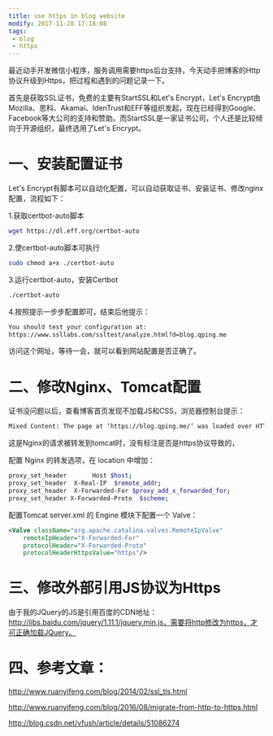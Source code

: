 ```yaml
---
title: use https in blog website
modify: 2017-11-28 17:18:08
tags:
 - blog
 - https
---
```


最近动手开发微信小程序，服务调用需要https后台支持，今天动手把博客的Http协议升级到Https，把过程和遇到的问题记录一下。

<!-- more -->

首先是获取SSL证书，免费的主要有StartSSL和Let's Encrypt，Let's Encrypt由Mozilla、思科、Akamai、IdenTrust和EFF等组织发起，现在已经得到Google、Facebook等大公司的支持和赞助。而StartSSL是一家证书公司，个人还是比较倾向于开源组织，最终选用了Let's Encrypt。



# 一、安装配置证书

Let's Encrypt有脚本可以自动化配置，可以自动获取证书、安装证书、修改nginx配置，流程如下：

1.获取certbot-auto脚本

```bash
wget https://dl.eff.org/certbot-auto
```



2.使certbot-auto脚本可执行	

```bash
sudo chmod a+x ./certbot-auto
```



3.运行certbot-auto，安装Certbot   

```bash
./certbot-auto
```



4.按照提示一步步配置即可，结束后他提示：

```bash
You should test your configuration at:
https://www.ssllabs.com/ssltest/analyze.html?d=blog.qping.me
```

访问这个网址，等待一会，就可以看到网站配置是否正确了。



# 二、修改Nginx、Tomcat配置

证书没问题以后，查看博客首页发现不加载JS和CSS，浏览器控制台提示：

```bash
Mixed Content: The page at ‘https://blog.qping.me/‘ was loaded over HTTPS, but requested an insecure image http://blog.qping.me/static/modules/blog/blog.css’. This content should also be served over HTTPS.
```



这是Nginx的请求被转发到tomcat时，没有标注是否是https协议导致的，

配置 Nginx 的转发选项，在 location 中增加：

```bash
proxy_set_header       Host $host;  
proxy_set_header  X-Real-IP  $remote_addr;  
proxy_set_header  X-Forwarded-For $proxy_add_x_forwarded_for;  
proxy_set_header X-Forwarded-Proto  $scheme;
```



配置Tomcat server.xml 的 Engine 模块下配置一个 Valve：

```xml
<Valve className="org.apache.catalina.valves.RemoteIpValve"  
    remoteIpHeader="X-Forwarded-For"  
    protocolHeader="X-Forwarded-Proto"  
    protocolHeaderHttpsValue="https"/>
```



# 三、修改外部引用JS协议为Https

由于我的JQuery的JS是引用百度的CDN地址：http://libs.baidu.com/jquery/1.11.1/jquery.min.js，需要将http修改为https，才可正确加载JQuery。



# 四、参考文章：

<http://www.ruanyifeng.com/blog/2014/02/ssl_tls.html>

<http://www.ruanyifeng.com/blog/2016/08/migrate-from-http-to-https.html>

<http://blog.csdn.net/vfush/article/details/51086274>